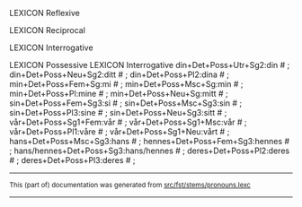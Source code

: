 

LEXICON Reflexive 

LEXICON Reciprocal 

LEXICON Interrogative 

LEXICON Possessive 
LEXICON Interrogative 
din+Det+Poss+Utr+Sg2:din # ;
din+Det+Poss+Neu+Sg2:ditt # ;
din+Det+Poss+Pl2:dina # ;
min+Det+Poss+Fem+Sg:mi # ;
min+Det+Poss+Msc+Sg:min # ;
min+Det+Poss+Pl:mine # ;
min+Det+Poss+Neu+Sg:mitt # ;
sin+Det+Poss+Fem+Sg3:si # ;
sin+Det+Poss+Msc+Sg3:sin # ;
sin+Det+Poss+Pl3:sine # ;
sin+Det+Poss+Neu+Sg3:sitt # ;
vår+Det+Poss+Sg1+Fem:vår # ;
vår+Det+Poss+Sg1+Msc:vår # ;
vår+Det+Poss+Pl1:våre # ;
vår+Det+Poss+Sg1+Neu:vårt # ;
hans+Det+Poss+Msc+Sg3:hans # ;
hennes+Det+Poss+Fem+Sg3:hennes # ;
hans/hennes+Det+Poss+Sg3:hans/hennes # ;
deres+Det+Poss+Pl2:deres # ;
deres+Det+Poss+Pl3:deres # ;

* * *

<small>This (part of) documentation was generated from [src/fst/stems/pronouns.lexc](https://github.com/giellalt/lang-swe/blob/main/src/fst/stems/pronouns.lexc)</small>

---

